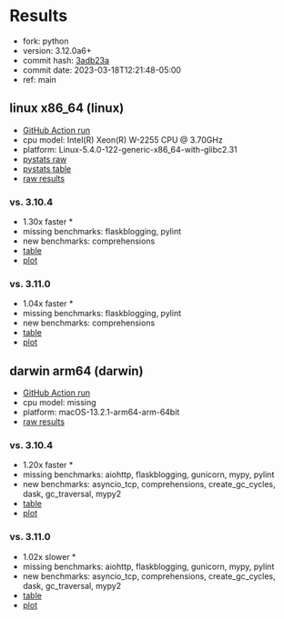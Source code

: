 # Results

- fork: python
- version: 3.12.0a6+
- commit hash: [3adb23a](https://github.com/python/cpython/commit/3adb23a)
- commit date: 2023-03-18T12:21:48-05:00
- ref: main

## linux x86_64 (linux)

- [GitHub Action run](https://github.com/faster-cpython/benchmarking/actions/runs/4458052230)
- cpu model: Intel(R) Xeon(R) W-2255 CPU @ 3.70GHz
- platform: Linux-5.4.0-122-generic-x86_64-with-glibc2.31
- [pystats raw](bm-20230318-linux-x86_64-python-main-3.12.0a6%2B-3adb23a-pystats.json)
- [pystats table](bm-20230318-linux-x86_64-python-main-3.12.0a6%2B-3adb23a-pystats.md)
- [raw results](bm-20230318-linux-x86_64-python-main-3.12.0a6%2B-3adb23a.json)

### vs. 3.10.4

- 1.30x faster \*
- missing benchmarks: flaskblogging, pylint
- new benchmarks: comprehensions
- [table](bm-20230318-linux-x86_64-python-main-3.12.0a6%2B-3adb23a-vs-3.10.4.md)
- [plot](bm-20230318-linux-x86_64-python-main-3.12.0a6%2B-3adb23a-vs-3.10.4.png)

### vs. 3.11.0

- 1.04x faster \*
- missing benchmarks: flaskblogging, pylint
- new benchmarks: comprehensions
- [table](bm-20230318-linux-x86_64-python-main-3.12.0a6%2B-3adb23a-vs-3.11.0.md)
- [plot](bm-20230318-linux-x86_64-python-main-3.12.0a6%2B-3adb23a-vs-3.11.0.png)

## darwin arm64 (darwin)

- [GitHub Action run](https://github.com/faster-cpython/benchmarking/actions/runs/4458052230)
- cpu model: missing
- platform: macOS-13.2.1-arm64-arm-64bit
- [raw results](bm-20230318-darwin-arm64-python-main-3.12.0a6%2B-3adb23a.json)

### vs. 3.10.4

- 1.20x faster \*
- missing benchmarks: aiohttp, flaskblogging, gunicorn, mypy, pylint
- new benchmarks: asyncio_tcp, comprehensions, create_gc_cycles, dask, gc_traversal, mypy2
- [table](bm-20230318-darwin-arm64-python-main-3.12.0a6%2B-3adb23a-vs-3.10.4.md)
- [plot](bm-20230318-darwin-arm64-python-main-3.12.0a6%2B-3adb23a-vs-3.10.4.png)

### vs. 3.11.0

- 1.02x slower \*
- missing benchmarks: aiohttp, flaskblogging, gunicorn, mypy, pylint
- new benchmarks: asyncio_tcp, comprehensions, create_gc_cycles, dask, gc_traversal, mypy2
- [table](bm-20230318-darwin-arm64-python-main-3.12.0a6%2B-3adb23a-vs-3.11.0.md)
- [plot](bm-20230318-darwin-arm64-python-main-3.12.0a6%2B-3adb23a-vs-3.11.0.png)

